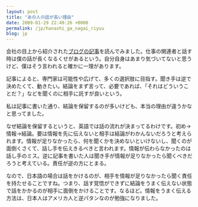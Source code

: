 ```yaml
---
layout: post
title: "あの人の話が長い理由"
date: 2009-01-29 22:49:26 +0000
permalink: /jp/hanashi_ga_nagai_riyuu
blog: jp
---
```


<p>会社の目上から紹介された<a href="http://d.hatena.ne.jp/sotacafe/20090129/1233229769">ブログの記事</a>を読んでみました。仕事の関連者と話す時は僕の話が長くなるくせがあるという。自分自身はあまり気づいてないと思うけど、僕はそう言われると確かに一理があります。</p>

<p>記事によると、専門家は可能性や広げて、多くの選択肢に目指す。聞き手は逆で決めたくて、動きたい。結論をまず言って、必要であれば、「それはどういうことだ？」などを聞くのに相手に託すが良いという。</p>

<p>私は記事に書いた通り、結論を保留するのが多いけども、本当の理由が違うかなと思ってました。</p>

<p>なぜ結論を保留するというと、英語では話の流れが決まってるわけです。初め->情報->結論。要は情報を先に伝えないと相手は結論がわかんないだろうと考えられます。情報が足りなかったら、何を聞くかを決めないといけないし、聞くのが面倒くさくて、話し手を伝えきるべきと言われます。情報が伝わらなかったのは話し手のミス。逆に記事を書いた人は聞き手が情報が足りなかったら聞くべきだろうと考えている。責任が逆の方にとまる。</p>

<p>なので、日本語の場合は話をかけるのが、相手を情報が足りなかったら聞く責任を持たせることですね。つまり、話す覚悟ができずに結論をうまく伝えない状態で話をかかるのが相手に面倒をかけることです。なるほど。情報をうまく伝える方法は、日本人はアメリカ人と逆パタンなのが勉強になりました。</p>
<div class="sharethis">
        <script type="text/javascript" language="javascript">
          SHARETHIS.addEntry( {
            title : 'あの人の話が長い理由',
              url   : 'http://www.ianlewis.org/jp/hanashi_ga_nagai_riyuu'}, 
            { button: true }
          ) ;
        </script></div>
